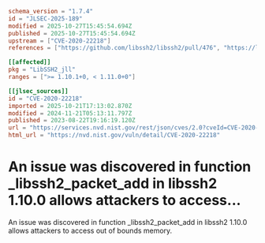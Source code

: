 ```toml
schema_version = "1.7.4"
id = "JLSEC-2025-189"
modified = 2025-10-27T15:45:54.694Z
published = 2025-10-27T15:45:54.694Z
upstream = ["CVE-2020-22218"]
references = ["https://github.com/libssh2/libssh2/pull/476", "https://lists.debian.org/debian-lts-announce/2023/09/msg00006.html", "https://security.netapp.com/advisory/ntap-20231006-0002/", "https://github.com/libssh2/libssh2/pull/476", "https://lists.debian.org/debian-lts-announce/2023/09/msg00006.html", "https://security.netapp.com/advisory/ntap-20231006-0002/"]

[[affected]]
pkg = "LibSSH2_jll"
ranges = [">= 1.10.1+0, < 1.11.0+0"]

[[jlsec_sources]]
id = "CVE-2020-22218"
imported = 2025-10-21T17:13:02.870Z
modified = 2024-11-21T05:13:11.797Z
published = 2023-08-22T19:16:19.120Z
url = "https://services.nvd.nist.gov/rest/json/cves/2.0?cveId=CVE-2020-22218"
html_url = "https://nvd.nist.gov/vuln/detail/CVE-2020-22218"
```

# An issue was discovered in function _libssh2_packet_add in libssh2 1.10.0 allows attackers to access...

An issue was discovered in function _libssh2_packet_add in libssh2 1.10.0 allows attackers to access out of bounds memory.

